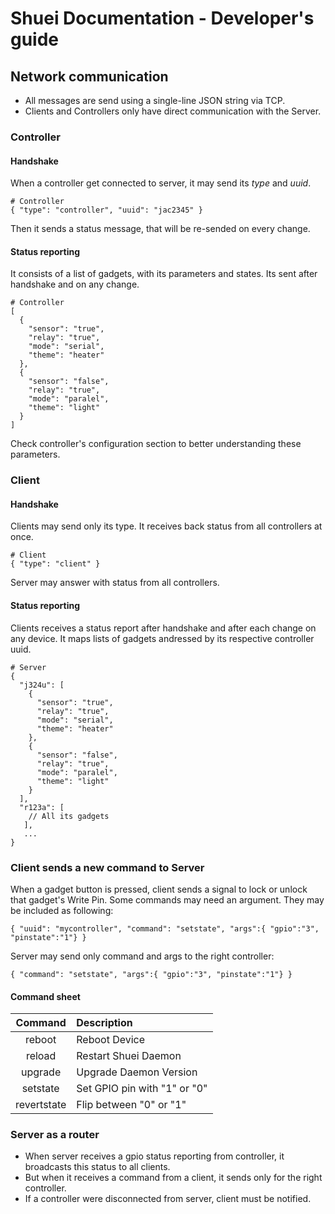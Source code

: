 # Shuei Documentation - Developer's guide
## Network communication
* All messages are send using a single-line JSON string via TCP.
* Clients and Controllers only have direct communication with the Server.
### Controller
#### Handshake
When a controller get connected to server, it may send its _type_ and _uuid_.
```
# Controller
{ "type": "controller", "uuid": "jac2345" }
```
Then it sends a status message, that will be re-sended on every change.
#### Status reporting
It consists of a list of gadgets, with its parameters and states.
Its sent after handshake and on any change.
```
# Controller
[
  {
    "sensor": "true",
    "relay": "true",
    "mode": "serial",
    "theme": "heater"
  },
  {
    "sensor": "false",
    "relay": "true",
    "mode": "paralel",
    "theme": "light"
  }
]
```
Check controller's configuration section to better understanding these parameters.
### Client
#### Handshake
Clients may send only its type. It receives back status from all controllers at once.
```
# Client
{ "type": "client" }
```
Server may answer with status from all controllers.
#### Status reporting
Clients receives a status report after handshake and after each change on any device.
It maps lists of gadgets andressed by its respective controller uuid.
```
# Server
{
  "j324u": [
    {
      "sensor": "true",
      "relay": "true",
      "mode": "serial",
      "theme": "heater"
    },
    {
      "sensor": "false",
      "relay": "true",
      "mode": "paralel",
      "theme": "light"
    }
  ],
  "r123a": [
    // All its gadgets
   ],
   ...
}
```
### Client sends a new command to Server
When a gadget button is pressed, client sends a signal to lock or unlock that gadget's Write Pin.
Some commands may need an argument.
They may be included as following:
```
{ "uuid": "mycontroller", "command": "setstate", "args":{ "gpio":"3", "pinstate":"1"} }
```
Server may send only command and args to the right controller:
```
{ "command": "setstate", "args":{ "gpio":"3", "pinstate":"1"} }
```
#### Command sheet
| Command	| Description |
| :--------:	| :---------- |
| reboot	| Reboot Device |
| reload	| Restart Shuei Daemon |
| upgrade	| Upgrade Daemon Version |
| setstate	| Set GPIO pin with "1" or "0" |
| revertstate | Flip between "0" or "1" |

### Server as a router
* When server receives a gpio status reporting from controller, it broadcasts this status to all clients.
* But when it receives a command from a client, it sends only for the right controller.
* If a controller were disconnected from server, client must be notified.
